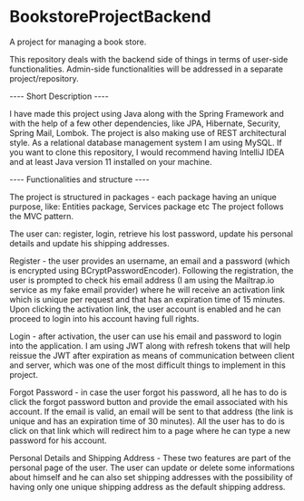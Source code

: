 # BookstoreProjectBackend
A project for managing a book store. 

This repository deals with the backend side of things in terms of user-side functionalities.
Admin-side functionalities will be addressed in a separate project/repository.

---- Short Description ----

I have made this project using Java along with the Spring Framework and with the help of a few other dependencies, like JPA, Hibernate, Security, Spring Mail, Lombok.
The project is also making use of REST architectural style. 
As a relational database management system I am using MySQL. 
If you want to clone this repository, I would recommend having IntelliJ IDEA and at least Java version 11 installed on your machine.

---- Functionalities and structure ----

The project is structured in packages - each package having an unique purpose, like: Entities package, Services package etc
The project follows the MVC pattern.

The user can: register, login, retrieve his lost password, update his personal details and update his shipping addresses.

Register - the user provides an username, an email and a password (which is encrypted using BCryptPasswordEncoder). Following the registration, the user is prompted to check his email address (I am using the Mailtrap.io service as my fake email provider) where he will receive an activation link which is unique per request and that has an expiration time of 15 minutes. Upon clicking the activation link, the user account is enabled and he can proceed to login into his account having full rights.

Login - after activation, the user can use his email and password to login into the application. I am using JWT along with refresh tokens that will help reissue the JWT after expiration as means of communication between client and server, which was one of the most difficult things to implement in this project.

Forgot Password - in case the user forgot his password, all he has to do is click the forgot password button and provide the email associated with his account. If the email is valid, an email will be sent to that address (the link is unique and has an expiration time of 30 minutes). All the user has to do is click on that link which will redirect him to a page where he can type a new password for his account.

Personal Details and Shipping Address - These two features are part of the personal page of the user. The user can update or delete some informations about himself and he can also set shipping addresses with the possibility of having only one unique shipping address as the default shipping address. 







